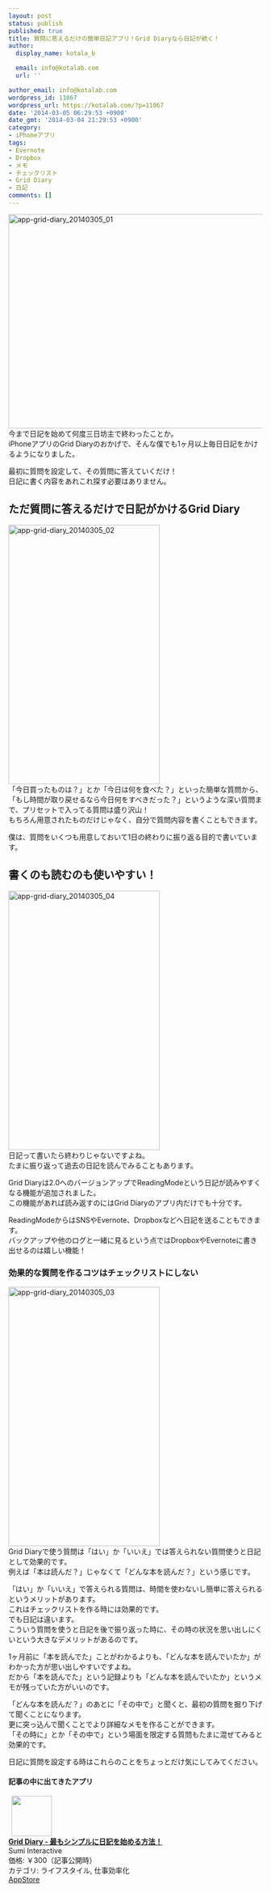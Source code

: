 ```yaml
---
layout: post
status: publish
published: true
title: 質問に答えるだけの簡単日記アプリ！Grid Diaryなら日記が続く！
author:
  display_name: kotala_b

  email: info@kotalab.com
  url: ''

author_email: info@kotalab.com
wordpress_id: 11067
wordpress_url: https://kotalab.com/?p=11067
date: '2014-03-05 06:29:53 +0900'
date_gmt: '2014-03-04 21:29:53 +0900'
category:
- iPhoneアプリ
tags:
- Evernote
- Dropbox
- メモ
- チェックリスト
- Grid Diary
- 日記
comments: []
---
```

<p><img src="https://kotalab.com/wp-content/uploads/app-grid-diary_20140305_01-546x424.jpg" alt="app-grid-diary_20140305_01" width="546" height="424" class="alignnone size-large wp-image-11069" /><br />
今まで日記を始めて何度三日坊主で終わったことか。<br />
iPhoneアプリのGrid Diaryのおかげで、そんな僕でも1ヶ月以上毎日日記をかけるようになりました。</p>
<p>最初に質問を設定して、その質問に答えていくだけ！<br />
日記に書く内容をあれこれ探す必要はありません。<br />
</p>
<!--more-->
<h2>ただ質問に答えるだけで日記がかけるGrid Diary</h2>
<p><img src="https://kotalab.com/wp-content/uploads/app-grid-diary_20140305_02-300x513.jpg" alt="app-grid-diary_20140305_02" width="300" height="513" class="alignnone size-medium wp-image-11070" /><br />
「今日買ったものは？」とか「今日は何を食べた？」といった簡単な質問から、「もし時間が取り戻せるなら今日何をすべきだった？」というような深い質問まで、プリセットで入ってる質問は盛り沢山！<br />
もちろん用意されたものだけじゃなく、自分で質問内容を書くこともできます。</p>
<p>僕は、質問をいくつも用意しておいて1日の終わりに振り返る目的で書いています。</p>
<h2>書くのも読むのも使いやすい！</h2>
<p><img src="https://kotalab.com/wp-content/uploads/app-grid-diary_20140305_04-300x513.jpg" alt="app-grid-diary_20140305_04" width="300" height="513" class="alignnone size-medium wp-image-11072" /><br />
日記って書いたら終わりじゃないですよね。<br />
たまに振り返って過去の日記を読んでみることもあります。</p>
<p>Grid Diaryは2.0へのバージョンアップでReadingModeという日記が読みやすくなる機能が追加されました。<br />
この機能があれば読み返すのにはGrid Diaryのアプリ内だけでも十分です。</p>
<p>ReadingModeからはSNSやEvernote、Dropboxなどへ日記を送ることもできます。<br />
バックアップや他のログと一緒に見るという点ではDropboxやEvernoteに書き出せるのは嬉しい機能！</p>
<h3>効果的な質問を作るコツはチェックリストにしない</h3>
<p><img src="https://kotalab.com/wp-content/uploads/app-grid-diary_20140305_03-300x513.jpg" alt="app-grid-diary_20140305_03" width="300" height="513" class="alignnone size-medium wp-image-11071" /><br />
Grid Diaryで使う質問は「はい」か「いいえ」では答えられない質問使うと日記として効果的です。<br />
例えば「本は読んだ？」じゃなくて「どんな本を読んだ？」という感じです。</p>
<p>「はい」か「いいえ」で答えられる質問は、時間を使わないし簡単に答えられるというメリットがあります。<br />
これはチェックリストを作る時には効果的です。<br />
でも日記は違います。<br />
こういう質問を使うと日記を後で振り返った時に、その時の状況を思い出しにくいという大きなデメリットがあるのです。</p>
<p>1ヶ月前に「本を読んでた」ことがわかるよりも、「どんな本を読んでいたか」がわかった方が思い出しやすいですよね。<br />
だから「本を読んでた」という記録よりも「どんな本を読んでいたか」というメモが残っていた方がいいのです。</p>
<p>「どんな本を読んだ？」のあとに「その中で」と聞くと、最初の質問を掘り下げて聞くことになります。<br />
更に突っ込んで聞くことでより詳細なメモを作ることができます。<br />
「その時に」とか「その中で」という場面を限定する質問もたまに混ぜてみると効果的です。</p>
<p>日記に質問を設定する時はこれらのことをちょっとだけ気にしてみてください。</p>
<h4 class="app">記事の中に出てきたアプリ</h4>
<div class="applink">
<div class="applinkimg"><a href="https://itunes.apple.com/jp/app/grid-diary-zuimoshinpuruni/id597077261?mt=8&uo=4&at=10l4yU" rel="nofollow" target="_blank"><img hspace="6" src="http://a1640.phobos.apple.com/us/r30/Purple6/v4/56/64/6a/56646a5a-30c5-c5c6-bcb3-3ff632bf6265/mzl.wixwnidg.png" width="80" /></a></div>
<div class="applinktext">
<div class="applinktitle"><strong><a href="https://itunes.apple.com/jp/app/grid-diary-zuimoshinpuruni/id597077261?mt=8&uo=4&at=10l4yU" rel="nofollow" target="_blank">Grid Diary - 最もシンプルに日記を始める方法！</a></strong></div>
<div class="applinkinfo">Sumi Interactive</div>
<div class="applinkinfo">価格: ￥300（記事公開時）</div>
<div class="applinkinfo">カテゴリ: ライフスタイル, 仕事効率化</div>
</div>
<div class="clear"></div>
<div class="appstorelink"><a href="https://itunes.apple.com/jp/app/grid-diary-zuimoshinpuruni/id597077261?mt=8&uo=4&at=10l4yU" rel="nofollow" target="_blank">AppStore</a></div>
</div>
